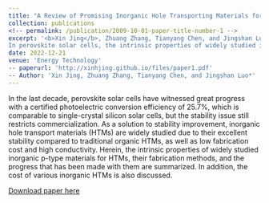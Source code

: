 ```yaml
---
title: "A Review of Promising Inorganic Hole Transporting Materials for Perovskite Solar Cells"
collection: publications
<!-- permalink: /publication/2009-10-01-paper-title-number-1 -->
excerpt: '<b>Xin Jing</b>, Zhuang Zhang, Tianyang Chen, and Jingshan Luo*
In perovskite solar cells, the intrinsic properties of widely studied inorganic p-type materials for hole transport materials, their fabrication methods, their cost and the progress that has been made with them are summarized. '
date: 2022-12-21
venue: 'Energy Technology'
-- paperurl: 'http://xinhjing.github.io/files/paper1.pdf' 
-- Author: 'Xin Jing, Zhuang Zhang, Tianyang Chen, and Jingshan Luo*'
---
```

In the last decade, perovskite solar cells have witnessed great progress with a certified photoelectric conversion efficiency of 25.7%, which is comparable to single-crystal silicon solar cells, but the stability issue still restricts commercialization. As a solution to stability improvement, inorganic hole transport materials (HTMs) are widely studied due to their excellent stability compared to traditional organic HTMs, as well as low fabrication cost and high conductivity. Herein, the intrinsic properties of widely studied inorganic p-type materials for HTMs, their fabrication methods, and the progress that has been made with them are summarized. In addition, the cost of various inorganic HTMs is also discussed. 

[Download paper here](http://xinhjing.github.io/files/paper1.pdf)

<!-- Recommended citation: Your Name, You. (2009). "Paper Title Number 1." <i>Journal 1</i>. 1(1). -->
